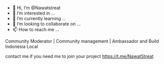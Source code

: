 - 👋 Hi, I’m @Nawatstreat
- 👀 I’m interested in ...
- 🌱 I’m currently learning ...
- 💞️ I’m looking to collaborate on ...
- 📫 How to reach me ...

<!---
Nawatstreat/Nawatstreat is a ✨ special ✨ repository because its `README.md` (this file) appears on your GitHub profile.
You can click the Preview link to take a look at your changes.
--->

Community Moderator | Community management | Ambassador and Build Indonesia Local 

contact me if you need me to join your project https://t.me/NawatStreat
